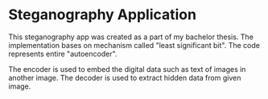 # Steganography Application
This steganography app was created as a part of my bachelor thesis.
The implementation bases on mechanism called "least significant bit". The code represents entire "autoencoder".

The encoder is used to embed the digital data such as text of images in another image. The decoder is used to extract hidden data from given image.
